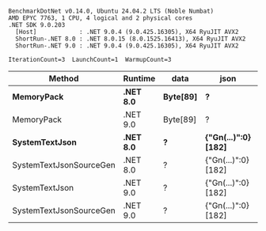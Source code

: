 ```

BenchmarkDotNet v0.14.0, Ubuntu 24.04.2 LTS (Noble Numbat)
AMD EPYC 7763, 1 CPU, 4 logical and 2 physical cores
.NET SDK 9.0.203
  [Host]            : .NET 9.0.4 (9.0.425.16305), X64 RyuJIT AVX2
  ShortRun-.NET 8.0 : .NET 8.0.15 (8.0.1525.16413), X64 RyuJIT AVX2
  ShortRun-.NET 9.0 : .NET 9.0.4 (9.0.425.16305), X64 RyuJIT AVX2

IterationCount=3  LaunchCount=1  WarmupCount=3  

```
| Method                  | Runtime  | data     | json                | Mean      | Error     | StdDev   | Min       | Max       | Gen0   | Allocated |
|------------------------ |--------- |--------- |-------------------- |----------:|----------:|---------:|----------:|----------:|-------:|----------:|
| **MemoryPack**              | **.NET 8.0** | **Byte[89]** | **?**                   |  **53.05 ns** | **12.209 ns** | **0.669 ns** |  **52.34 ns** |  **53.67 ns** | **0.0062** |     **104 B** |
| MemoryPack              | .NET 9.0 | Byte[89] | ?                   |  48.90 ns |  3.554 ns | 0.195 ns |  48.75 ns |  49.12 ns | 0.0062 |     104 B |
| **SystemTextJson**          | **.NET 8.0** | **?**        | **{&quot;Gn(...)&quot;:0} [182]** | **966.35 ns** | **14.685 ns** | **0.805 ns** | **965.50 ns** | **967.10 ns** | **0.0057** |     **104 B** |
| SystemTextJsonSourceGen | .NET 8.0 | ?        | {&quot;Gn(...)&quot;:0} [182] | 928.50 ns | 23.278 ns | 1.276 ns | 927.07 ns | 929.52 ns | 0.0057 |     104 B |
| SystemTextJson          | .NET 9.0 | ?        | {&quot;Gn(...)&quot;:0} [182] | 932.94 ns | 17.500 ns | 0.959 ns | 932.01 ns | 933.92 ns | 0.0057 |     104 B |
| SystemTextJsonSourceGen | .NET 9.0 | ?        | {&quot;Gn(...)&quot;:0} [182] | 921.35 ns | 71.437 ns | 3.916 ns | 918.59 ns | 925.83 ns | 0.0057 |     104 B |
